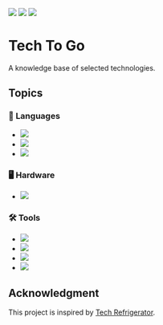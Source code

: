 <img src="https://img.shields.io/github/license/untypedjay/tech-to-go"/> <img src="https://img.shields.io/github/repo-size/untypedjay/tech-to-go"/> <img src="https://img.shields.io/github/last-commit/untypedjay/tech-to-go/main"/>

# Tech To Go
A knowledge base of selected technologies.

## Topics
### 💬 Languages
* [<img src="https://img.shields.io/badge/Java-D10203"/>](./languages/java/)
* [<img src="https://img.shields.io/badge/JavaScript-F7E116"/>](./languages/js/)
* [<img src="https://img.shields.io/badge/HTML-E44C27"/>](./languages/html/)

### 🖥️ Hardware
* [<img src="https://img.shields.io/badge/Computer%20Memory-219081"/>](./hardware/memory.md)

### 🛠️ Tools
* [<img src="https://img.shields.io/badge/Git-F05030"/>](./tools/git.md)
* [<img src="https://img.shields.io/badge/npm-D50000"/>](./tools/npm.md)
* [<img src="https://img.shields.io/badge/Vim-019833"/>](./tools/vim.md)
* [<img src="https://img.shields.io/badge/Maven-FB6605"/>](./tools/maven.md)

## Acknowledgment
This project is inspired by [Tech Refrigerator](https://github.com/GimunLee/tech-refrigerator).
